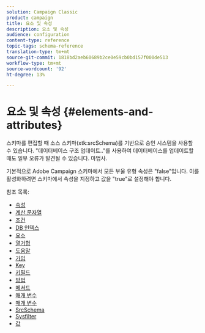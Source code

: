 ```yaml
---
solution: Campaign Classic
product: campaign
title: 요소 및 속성
description: 요소 및 속성
audience: configuration
content-type: reference
topic-tags: schema-reference
translation-type: tm+mt
source-git-commit: 1818bd2aeb60689b2ce0e59cb0bd157f000de513
workflow-type: tm+mt
source-wordcount: '92'
ht-degree: 13%

---
```



# 요소 및 속성 {#elements-and-attributes}

스키마를 편집할 때 소스 스키마(xtk:srcSchema)를 기반으로 승인 시스템을 사용할 수 있습니다. &quot;데이터베이스 구조 업데이트..&quot;를 사용하여 데이터베이스를 업데이트할 때도 일부 오류가 발견될 수 있습니다. 마법사.

기본적으로 Adobe Campaign 스키마에서 모든 부울 유형 속성은 &quot;false&quot;입니다. 이를 활성화하려면 스키마에서 속성을 지정하고 값을 &quot;true&quot;로 설정해야 합니다.

참조 목록:

* [속성](schema/attribute.md)
* [계산 문자열](schema/compute-string.md)
* [조건](schema/condition.md)
* [DB 인덱스](schema/db-index.md)
* [요소](schema/element.md)
* [열거형](schema/enumeration.md)
* [도움말](schema/help.md)
* [가입](schema/join.md)
* [Key](schema/key.md)
* [키필드](schema/keyfield.md)
* [방법](schema/method.md)
* [메서드](schema/methods.md)
* [매개 변수](schema/param.md)
* [매개 변수](schema/parameters.md)
* [SrcSchema](schema/srcschema.md)
* [Sysfilter](schema/sysfilter.md)
* [값](schema/value.md)
